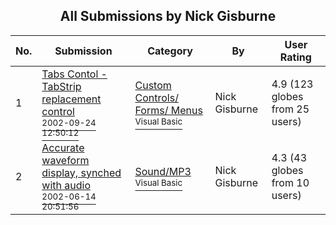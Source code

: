 ﻿<div align="center">

## All Submissions by Nick Gisburne

</div>

No.  | Submission | Category | By   | User Rating
---- | ---------- | -------- | ---- | -----------
1 | [Tabs Contol \- TabStrip replacement control<br /><sup>2002-09-24 12:50:12</sup>](https://github.com/Planet-Source-Code/nick-gisburne-tabs-contol-tabstrip-replacement-control__1-39227) | [Custom Controls/ Forms/  Menus<br /><sup>Visual Basic</sup>](../ByCategory/custom-controls-forms-menus__1-4.md) | Nick Gisburne | 4.9 (123 globes from 25 users)
2 | [Accurate waveform display, synched with audio<br /><sup>2002-06-14 20:51:56</sup>](https://github.com/Planet-Source-Code/nick-gisburne-accurate-waveform-display-synched-with-audio__1-35852) | [Sound/MP3<br /><sup>Visual Basic</sup>](../ByCategory/sound-mp3__1-45.md) | Nick Gisburne | 4.3 (43 globes from 10 users)
